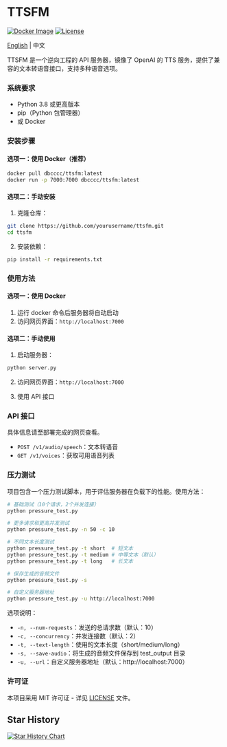 # TTSFM

[![Docker Image](https://img.shields.io/docker/pulls/dbcccc/ttsfm?style=flat-square)](https://hub.docker.com/r/dbcccc/ttsfm)
[![License](https://img.shields.io/github/license/dbccccccc/ttsfm?style=flat-square)](LICENSE)

[English](../README.md) | 中文

TTSFM 是一个逆向工程的 API 服务器，镜像了 OpenAI 的 TTS 服务，提供了兼容的文本转语音接口，支持多种语音选项。

### 系统要求
- Python 3.8 或更高版本
- pip（Python 包管理器）
- 或 Docker

### 安装步骤

#### 选项一：使用 Docker（推荐）
```bash
docker pull dbcccc/ttsfm:latest
docker run -p 7000:7000 dbcccc/ttsfm:latest
```

#### 选项二：手动安装
1. 克隆仓库：
```bash
git clone https://github.com/yourusername/ttsfm.git
cd ttsfm
```

2. 安装依赖：
```bash
pip install -r requirements.txt
```

### 使用方法

#### 选项一：使用 Docker
1. 运行 docker 命令后服务器将自动启动
2. 访问网页界面：`http://localhost:7000`

#### 选项二：手动使用
1. 启动服务器：
```bash
python server.py
```

2. 访问网页界面：`http://localhost:7000`

3. 使用 API 接口

### API 接口
具体信息请至部署完成的网页查看。
- `POST /v1/audio/speech`：文本转语音
- `GET /v1/voices`：获取可用语音列表

### 压力测试
项目包含一个压力测试脚本，用于评估服务器在负载下的性能。使用方法：

```bash
# 基础测试（10个请求，2个并发连接）
python pressure_test.py

# 更多请求和更高并发测试
python pressure_test.py -n 50 -c 10

# 不同文本长度测试
python pressure_test.py -t short  # 短文本
python pressure_test.py -t medium # 中等文本（默认）
python pressure_test.py -t long   # 长文本

# 保存生成的音频文件
python pressure_test.py -s

# 自定义服务器地址
python pressure_test.py -u http://localhost:7000
```

选项说明：
- `-n, --num-requests`：发送的总请求数（默认：10）
- `-c, --concurrency`：并发连接数（默认：2）
- `-t, --text-length`：使用的文本长度（short/medium/long）
- `-s, --save-audio`：将生成的音频文件保存到 test_output 目录
- `-u, --url`：自定义服务器地址（默认：http://localhost:7000）

### 许可证
本项目采用 MIT 许可证 - 详见 [LICENSE](LICENSE) 文件。 

## Star History

[![Star History Chart](https://api.star-history.com/svg?repos=dbccccccc/ttsfm&type=Date)](https://www.star-history.com/#dbccccccc/ttsfm&Date)